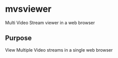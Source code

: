 # mvsviewer
Multi Video Stream viewer in a web browser

## Purpose
View Multiple Video streams in a single web browser
